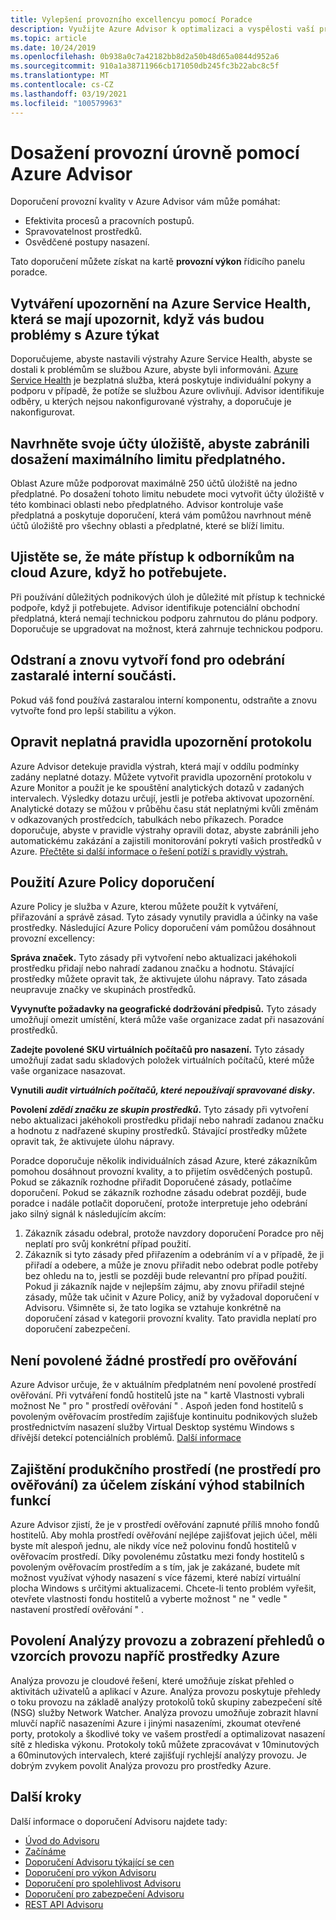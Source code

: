 ```yaml
---
title: Vylepšení provozního excellencyu pomocí Poradce
description: Využijte Azure Advisor k optimalizaci a vyspělosti vaší provozní kvality vašich předplatných Azure.
ms.topic: article
ms.date: 10/24/2019
ms.openlocfilehash: 0b938a0c7a42182bb8d2a50b48d65a0844d952a6
ms.sourcegitcommit: 910a1a38711966cb171050db245fc3b22abc8c5f
ms.translationtype: MT
ms.contentlocale: cs-CZ
ms.lasthandoff: 03/19/2021
ms.locfileid: "100579963"
---
```

# <a name="achieve-operational-excellence-by-using-azure-advisor"></a>Dosažení provozní úrovně pomocí Azure Advisor

Doporučení provozní kvality v Azure Advisor vám může pomáhat: 
- Efektivita procesů a pracovních postupů.
- Spravovatelnost prostředků.
- Osvědčené postupy nasazení. 

Tato doporučení můžete získat na kartě **provozní výkon** řídicího panelu poradce.

## <a name="create-azure-service-health-alerts-to-be-notified-when-azure-problems-affect-you"></a>Vytváření upozornění na Azure Service Health, která se mají upozornit, když vás budou problémy s Azure týkat

Doporučujeme, abyste nastavili výstrahy Azure Service Health, abyste se dostali k problémům se službou Azure, abyste byli informováni. [Azure Service Health](https://azure.microsoft.com/features/service-health/) je bezplatná služba, která poskytuje individuální pokyny a podporu v případě, že potíže se službou Azure ovlivňují. Advisor identifikuje odběry, u kterých nejsou nakonfigurované výstrahy, a doporučuje je nakonfigurovat.


## <a name="design-your-storage-accounts-to-prevent-reaching-the-maximum-subscription-limit"></a>Navrhněte svoje účty úložiště, abyste zabránili dosažení maximálního limitu předplatného.

Oblast Azure může podporovat maximálně 250 účtů úložiště na jedno předplatné. Po dosažení tohoto limitu nebudete moci vytvořit účty úložiště v této kombinaci oblasti nebo předplatného. Advisor kontroluje vaše předplatná a poskytuje doporučení, která vám pomůžou navrhnout méně účtů úložiště pro všechny oblasti a předplatné, které se blíží limitu.

## <a name="ensure-you-have-access-to-azure-cloud-experts-when-you-need-it"></a>Ujistěte se, že máte přístup k odborníkům na cloud Azure, když ho potřebujete.

Při používání důležitých podnikových úloh je důležité mít přístup k technické podpoře, když ji potřebujete. Advisor identifikuje potenciální obchodní předplatná, která nemají technickou podporu zahrnutou do plánu podpory. Doporučuje se upgradovat na možnost, která zahrnuje technickou podporu.

## <a name="delete-and-re-create-your-pool-to-remove-a-deprecated-internal-component"></a>Odstraní a znovu vytvoří fond pro odebrání zastaralé interní součásti.

Pokud váš fond používá zastaralou interní komponentu, odstraňte a znovu vytvořte fond pro lepší stabilitu a výkon.

## <a name="repair-invalid-log-alert-rules"></a>Opravit neplatná pravidla upozornění protokolu

Azure Advisor detekuje pravidla výstrah, která mají v oddílu podmínky zadány neplatné dotazy. Můžete vytvořit pravidla upozornění protokolu v Azure Monitor a použít je ke spouštění analytických dotazů v zadaných intervalech. Výsledky dotazu určují, jestli je potřeba aktivovat upozornění. Analytické dotazy se můžou v průběhu času stát neplatnými kvůli změnám v odkazovaných prostředcích, tabulkách nebo příkazech. Poradce doporučuje, abyste v pravidle výstrahy opravili dotaz, abyste zabránili jeho automatickému zakázání a zajistili monitorování pokrytí vašich prostředků v Azure. [Přečtěte si další informace o řešení potíží s pravidly výstrah.](../azure-monitor/alerts/alerts-troubleshoot-log.md)

## <a name="use-azure-policy-recommendations"></a>Použití Azure Policy doporučení

Azure Policy je služba v Azure, kterou můžete použít k vytváření, přiřazování a správě zásad. Tyto zásady vynutily pravidla a účinky na vaše prostředky. Následující Azure Policy doporučení vám pomůžou dosáhnout provozní excellency: 

**Správa značek.** Tyto zásady při vytvoření nebo aktualizaci jakéhokoli prostředku přidají nebo nahradí zadanou značku a hodnotu. Stávající prostředky můžete opravit tak, že aktivujete úlohu nápravy. Tato zásada neupravuje značky ve skupinách prostředků.

**Vyvynuťte požadavky na geografické dodržování předpisů.** Tyto zásady umožňují omezit umístění, která může vaše organizace zadat při nasazování prostředků. 

**Zadejte povolené SKU virtuálních počítačů pro nasazení.** Tyto zásady umožňují zadat sadu skladových položek virtuálních počítačů, které může vaše organizace nasazovat.

**Vynutili *audit virtuálních počítačů, které nepoužívají spravované disky*.**

**Povolení *zdědí značku ze skupin prostředků*.** Tyto zásady při vytvoření nebo aktualizaci jakéhokoli prostředku přidají nebo nahradí zadanou značku a hodnotu z nadřazené skupiny prostředků. Stávající prostředky můžete opravit tak, že aktivujete úlohu nápravy.

Poradce doporučuje několik individuálních zásad Azure, které zákazníkům pomohou dosáhnout provozní kvality, a to přijetím osvědčených postupů. Pokud se zákazník rozhodne přiřadit Doporučené zásady, potlačíme doporučení. Pokud se zákazník rozhodne zásadu odebrat později, bude poradce i nadále potlačit doporučení, protože interpretuje jeho odebrání jako silný signál k následujícím akcím:

1.  Zákazník zásadu odebral, protože navzdory doporučení Poradce pro něj neplatí pro svůj konkrétní případ použití. 
2.  Zákazník si tyto zásady před přiřazením a odebráním ví a v případě, že ji přiřadí a odebere, a může je znovu přiřadit nebo odebrat podle potřeby bez ohledu na to, jestli se později bude relevantní pro případ použití. Pokud ji zákazník najde v nejlepším zájmu, aby znovu přiřadil stejné zásady, může tak učinit v Azure Policy, aniž by vyžadoval doporučení v Advisoru. Všimněte si, že tato logika se vztahuje konkrétně na doporučení zásad v kategorii provozní kvality. Tato pravidla neplatí pro doporučení zabezpečení.  


## <a name="no-validation-environment-enabled"></a>Není povolené žádné prostředí pro ověřování
Azure Advisor určuje, že v aktuálním předplatném není povolené prostředí ověřování. Při vytváření fondů hostitelů jste na \" kartě Vlastnosti vybrali možnost Ne \" pro \" prostředí ověřování \" . Aspoň jeden fond hostitelů s povoleným ověřovacím prostředím zajišťuje kontinuitu podnikových služeb prostřednictvím nasazení služby Virtual Desktop systému Windows s dřívější detekcí potenciálních problémů. [Další informace](../virtual-desktop/create-validation-host-pool.md)

## <a name="ensure-production-non-validation-environment-to-benefit-from-stable-functionality"></a>Zajištění produkčního prostředí (ne prostředí pro ověřování) za účelem získání výhod stabilních funkcí
Azure Advisor zjistí, že je v prostředí ověřování zapnuté příliš mnoho fondů hostitelů. Aby mohla prostředí ověřování nejlépe zajišťovat jejich účel, měli byste mít alespoň jednu, ale nikdy více než polovinu fondů hostitelů v ověřovacím prostředí. Díky povolenému zůstatku mezi fondy hostitelů s povoleným ověřovacím prostředím a s tím, jak je zakázané, budete mít možnost využívat výhody nasazení s více fázemi, které nabízí virtuální plocha Windows s určitými aktualizacemi. Chcete-li tento problém vyřešit, otevřete vlastnosti fondu hostitelů a vyberte možnost \" ne \" vedle \" nastavení prostředí ověřování \" .

## <a name="enable-traffic-analytics-to-view-insights-into-traffic-patterns-across-azure-resources"></a>Povolení Analýzy provozu a zobrazení přehledů o vzorcích provozu napříč prostředky Azure
Analýza provozu je cloudové řešení, které umožňuje získat přehled o aktivitách uživatelů a aplikací v Azure. Analýza provozu poskytuje přehledy o toku provozu na základě analýzy protokolů toků skupiny zabezpečení sítě (NSG) služby Network Watcher. Analýza provozu umožňuje zobrazit hlavní mluvčí napříč nasazeními Azure i jinými nasazeními, zkoumat otevřené porty, protokoly a škodlivé toky ve vašem prostředí a optimalizovat nasazení sítě z hlediska výkonu. Protokoly toků můžete zpracovávat v 10minutových a 60minutových intervalech, které zajišťují rychlejší analýzy provozu. Je dobrým zvykem povolit Analýza provozu pro prostředky Azure. 


## <a name="next-steps"></a>Další kroky

Další informace o doporučení Advisoru najdete tady:
* [Úvod do Advisoru](advisor-overview.md)
* [Začínáme](advisor-get-started.md)
* [Doporučení Advisoru týkající se cen](advisor-cost-recommendations.md)
* [Doporučení pro výkon Advisoru](advisor-performance-recommendations.md)
* [Doporučení pro spolehlivost Advisoru](advisor-high-availability-recommendations.md)
* [Doporučení pro zabezpečení Advisoru](advisor-security-recommendations.md)
* [REST API Advisoru](/rest/api/advisor/)
